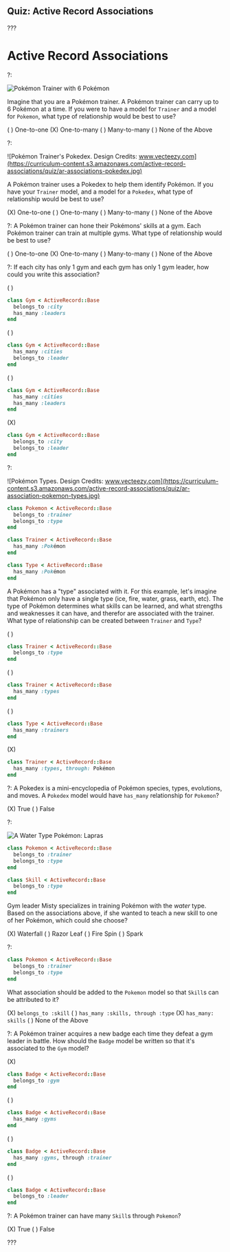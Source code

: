 ## Quiz: Active Record Associations

???

# Active Record Associations

?:

![Pokémon Trainer with 6 Pokémon](https://curriculum-content.s3.amazonaws.com/active-record-associations/quiz/ar-associations-Pokémon.jpg)

Imagine that you are a Pokémon trainer. A Pokémon trainer can carry up to 6 Pokémon at a time. If you were to have a model for `Trainer` and a model for `Pokemon`, what type of relationship would be best to use?

( ) One-to-one (X) One-to-many ( ) Many-to-many ( ) None of the Above

?:

![Pokémon Trainer's Pokedex. Design Credits: www.vecteezy.com](https://curriculum-content.s3.amazonaws.com/active-record-associations/quiz/ar-associations-pokedex.jpg)


A Pokémon trainer uses a Pokedex to help them identify Pokémon. If you have your `Trainer` model, and a model for a `Pokedex`, what type of relationship would be best to use?

(X) One-to-one ( ) One-to-many ( ) Many-to-many ( ) None of the Above

?: A Pokémon trainer can hone their Pokémons' skills at a gym. Each Pokémon trainer can train at multiple gyms. What type of relationship would be best to use?

( ) One-to-one (X) One-to-many ( ) Many-to-many ( ) None of the Above

?: If each city has only 1 gym and each gym has only 1 gym leader, how could you write this association?

( )
```ruby
class Gym < ActiveRecord::Base
  belongs_to :city
  has_many :leaders
end
```
( )
```ruby
class Gym < ActiveRecord::Base
  has_many :cities
  belongs_to :leader
end
```
( )
```ruby
class Gym < ActiveRecord::Base
  has_many :cities
  has_many :leaders
end
```
(X)
```ruby
class Gym < ActiveRecord::Base
  belongs_to :city
  belongs_to :leader
end
```

?:

![Pokémon Types. Design Credits: www.vecteezy.com](https://curriculum-content.s3.amazonaws.com/active-record-associations/quiz/ar-association-pokemon-types.jpg)


```ruby
class Pokemon < ActiveRecord::Base
  belongs_to :trainer
  belongs_to :type
end

class Trainer < ActiveRecord::Base
  has_many :Pokémon
end

class Type < ActiveRecord::Base
  has_many :Pokémon
end
```

A Pokémon has a "type" associated with it. For this example, let's imagine that Pokémon only have a single type (ice, fire, water, grass, earth, etc). The type of Pokémon determines what skills can be learned, and what strengths and weaknesses it can have, and therefor are associated with the trainer. What type of relationship can be created between `Trainer` and `Type`?

( )
```ruby
class Trainer < ActiveRecord::Base
  belongs_to :type
end
```
( )
```ruby
class Trainer < ActiveRecord::Base
  has_many :types
end
```
( )
```ruby
class Type < ActiveRecord::Base
  has_many :trainers
end
```
(X)
```ruby
class Trainer < ActiveRecord::Base
  has_many :types, through: Pokémon
end
```

?: A Pokedex is a mini-encyclopedia of Pokémon species, types, evolutions, and moves. A `Pokedex` model would have `has_many` relationship for `Pokemon`?

(X) True ( ) False

?:

![A Water Type Pokémon: Lapras](https://curriculum-content.s3.amazonaws.com/active-record-associations/quiz/ar-associations-lapras.gif)

```ruby
class Pokemon < ActiveRecord::Base
  belongs_to :trainer
  belongs_to :type
end

class Skill < ActiveRecord::Base
  belongs_to :type
end
```

Gym leader Misty specializes in training Pokémon with the _water_ type. Based on the associations above, if she wanted to teach a new skill to one of her Pokémon, which could she choose?

(X) Waterfall ( ) Razor Leaf ( ) Fire Spin ( ) Spark

?:

```ruby
class Pokemon < ActiveRecord::Base
  belongs_to :trainer
  belongs_to :type
end
```

What association should be added to the `Pokemon` model so that `Skill`s can be attributed to it?

(X) `belongs_to :skill` ( ) `has_many :skills, through :type` (X) `has_many: skills` ( ) None of the Above

?: A Pokémon trainer acquires a new badge each time they defeat a gym leader in battle. How should the `Badge` model be written so that it's associated to the `Gym` model?

(X)
```ruby
class Badge < ActiveRecord::Base
  belongs_to :gym
end
```
( )
```ruby
class Badge < ActiveRecord::Base
  has_many :gyms
end
```
( )
```ruby
class Badge < ActiveRecord::Base
  has_many :gyms, through :trainer
end
```
( )
```ruby
class Badge < ActiveRecord::Base
  belongs_to :leader
end
```

?: A Pokémon trainer can have many `Skill`s through `Pokemon`?

(X) True ( ) False

???

